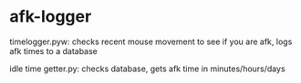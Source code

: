 # afk-logger
timelogger.pyw: checks recent mouse movement to see if you are afk, logs afk times to a database

idle time getter.py: checks database, gets afk time in minutes/hours/days
